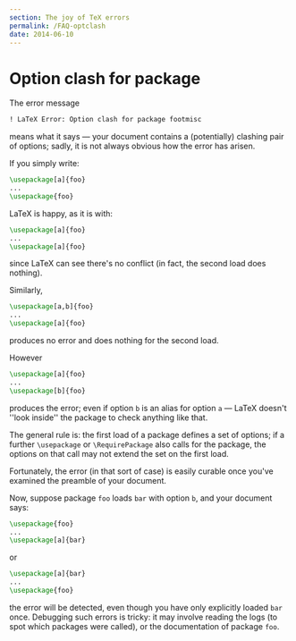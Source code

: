 ```yaml
---
section: The joy of TeX errors
permalink: /FAQ-optclash
date: 2014-06-10
---
```


# Option clash for package

The error message
```latex
! LaTeX Error: Option clash for package footmisc
```
means what it says&nbsp;&mdash; your document contains a (potentially) clashing
pair of options; sadly, it is not always obvious how the error has
arisen.

If you simply write:
```latex
\usepackage[a]{foo}
...
\usepackage{foo}
```
LaTeX is happy, as it is with:
```latex
\usepackage[a]{foo}
...
\usepackage[a]{foo}
```
since LaTeX can see there's no conflict (in fact, the second load
does nothing).

Similarly,
```latex
\usepackage[a,b]{foo}
...
\usepackage[a]{foo}
```
produces no error and does nothing for the second load.

However
```latex
\usepackage[a]{foo}
...
\usepackage[b]{foo}
```
produces the error; even if option `b` is an alias for
option `a`&nbsp;&mdash; LaTeX doesn't ''look inside'' the package
to check anything like that.

The general rule is: the first load of a package defines a set of
options; if a further `\usepackage` or `\RequirePackage` also
calls for the package, the options on that call may not extend the set
on the first load.

Fortunately, the error (in that sort of case) is easily curable
once you've examined the preamble of your document.

Now, suppose package `foo` loads `bar` with option
`b`, and your document says:
```latex
\usepackage{foo}
...
\usepackage[a]{bar}
```
or
```latex
\usepackage[a]{bar}
...
\usepackage{foo}
```
the error will be detected, even though you have only explicitly
loaded `bar` once.  Debugging such errors is tricky: it may
involve reading the logs (to spot which packages were called), or the
documentation of package `foo`.

